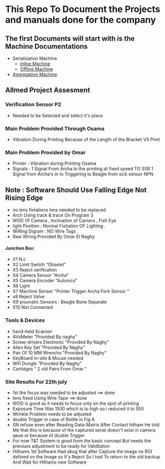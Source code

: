 # This Repo To Document the Projects and manuals done for the company
## The first Documents will start with is the Machine Documentations
- Serialization Machine
  - [Inline Machine](/md-files/inline.md)
  - [Offline Machine](/md-files/offline.md)
- [Aggregation Machine](/md-files/Aggregation.md)

## Allmed Project Assesment
### Verification Sensor P2
- Needed to be Selected and select it's place
### Main Problem Provided Through Osama
  - Vibration During Printing Because of the Length of the Bracket VS Print
### Main Problem Provided by Omar
-  Printer : Vibration during Printing Osama
-  Signals : 1 Signal From Archa to the printing at fixed speed  TO SSR
              1 Signal from Archa's in to Triggering to Beagle from sick sensor NPN
## Note : Software Should Use Falling Edge Not Rising Edge
-  no lens fixtations lens needed to be replaced
-  Arch Using track & trace On Program 3
-  WOD Of Camera , Inclination of Camera , Fish Eye
-  light Position : Normal Fixitation OF Lighting .  
- WiRing Digram : NO Wire Tags .
-  Raw Wiring Provided By Omar El Naghy
 #### Junction Box:
 - X1 N.c
 - X2 Limit Switch "Obselet"
 - X3 Reject verification
 - X4 Camera Sensor "Archa"
 - X5 Camera Encoder "Autonics"
 - X6 Light
 - X7 Machine Sensor "Printer Trigger Archa Fork Sensor  "
 - x8 Reject Valve
 - X9 pnumatic Sensors : Beagle Bone Separate
- X10 Not Connected


### Tools & Devices
- hand-held Scanner
- AVoMeter "Provided By naghy"
- Screw-drivers Electronic "Provided By Naghy"
- Allen Key Set "Provided By Naghy"
- Pair Of 10 MM Wrenchs "Provided By Naghy"
- KeyBoard in-site & Mouse needed
- Wifi Dongle "Provided By Naghy"
- Cartidges " 2 old Pairs From Omar "
### Site Results For 22th july 
- 1st the focus was needed to be adjusted ==> done 
- lens fixed Using Wire Tape ==> done 
- WOD is good as it needs to focus only on the spot of printing 
- Exposure Time Was 1500 which is to high so i reduced it to 550
- Wrinkle Problem needs to be adjusted 
- double Trigger in case of Bottle in Fig A 
- SN refuse even after Reading Data-Matrix After Contact hitham He told Me that this is because of the captured serial doesn't exist in camera qeue or because of double Trigger 
- For now T&T System is good from the basic concept But needs the previuos adjustment to be ready for Validtation 
- Hithams 1st Software Had abug that after Capture the image no ROI defined on the Image so It's Reject So I had To return to the old backup And Wait for Hithams new Software 

